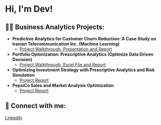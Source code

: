 <h1>Hi, I'm Dev! </h1> 

<h2>👨‍💻 Business Analytics Projects:</h2>

- <b>Predictive Analytics for Customer Churn Reduction: A Case Study on Iranian Telecommunication Inc. (Machine Learning) </b>
  - [Project Walkthrough, Presentation and Report](https://github.com/devjain2809/Predictive-Analytics-for-Customer-Churn-Reduction-A-Case-Study-on-Iranian-Telecommunication-Inc)
 - <b>Portfolio Optimization: Prescriptive Analytics (Optimize Data Driven Decision) </b>
    - [Project Walkthrough, Excel File and Report](https://github.com/devjain2809/Portfolio-Optimization--Prescriptive-Analytics)
- <b>Optimizing Investment Strategy with Prescriptive Analytics and Risk Simulation </b>
    - [Project Report](https://github.com/devjain2809/Risk-Analysis-Prescriptive)
- <b>PepsiCo Sales and Market Analysis Optimization </b>
    - [Project Report](https://github.com/devjain2809/PEPSICO-DATA_ANALYSIS)

  
  
<h2> 🤳 Connect with me:</h2>
<a href="https://www.linkedin.com/in/jain-dev/">LinkedIn</a>

